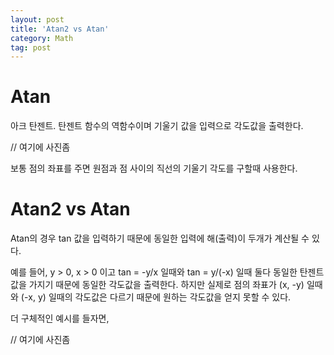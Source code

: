 ```yaml
---
layout: post
title: 'Atan2 vs Atan' 
category: Math
tag: post
---
```


# Atan
아크 탄젠트. 탄젠트 함수의 역함수이며 기울기 값을 입력으로 각도값을 출력한다.

// 여기에 사진좀

보통 점의 좌표를 주면 원점과 점 사이의 직선의 기울기 각도를 구할때 사용한다.


# Atan2 vs Atan
Atan의 경우 tan 값을 입력하기 때문에 동일한 입력에 해(출력)이 두개가 계산될 수 있다.

예를 들어,
y > 0, x > 0 이고 tan = -y/x 일때와 tan = y/(-x) 일때 둘다 동일한 탄젠트 값을 가지기 때문에 동일한 각도값을 출력한다. 하지만 실제로 점의 좌표가 (x, -y) 일때와 (-x, y) 일때의 각도값은 다르기 때문에 원하는 각도값을 얻지 못할 수 있다.

더 구체적인 예시를 들자면,

// 여기에 사진좀